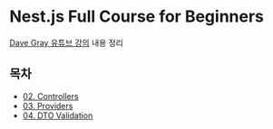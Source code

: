 # Nest.js Full Course for Beginners

[Dave Gray 유튜브 강의](https://youtu.be/8_X0nSrzrCw?si=XP465HgcuSrSWlPL) 내용 정리

## 목차

- [02. Controllers](./posts/02-controllers/README.md)
- [03. Providers](./posts/03-providers/README.md)
- [04. DTO Validation](./posts/04-dto-validation/README.md)
